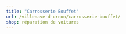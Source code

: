 ```yaml
---
title: "Carrosserie Bouffet"
url: /villenave-d-ornon/carrosserie-bouffet/
shop: réparation de voitures
---
```

